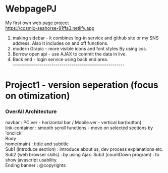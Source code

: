 # WebpagePJ
My first own web page project<br>
https://cosmic-seahorse-91ffa3.netlify.app<br>
1. making sidebar - it combines log-in service and github site or my SNS address. Also It includes on and off functions.
2. modern Grapic - more visible icons and font styles By using css.
3. Borrow open api - use AJAX to commit the data in live.
4. Back end - login service using back end area.<br>
-------------------------------------------------------<br>

# Project1 - version seperation (focus on otimization)
### OverAll Architecture
navbar : PC.ver - horizontal bar / Mobile.ver - vertical bar(button) <br>
link-container : smooth scroll functions - move on selected sections by 'onclick' <br>
Body<br>
home(main) : tittle and subtitle<br>
Sub1 (introduce section) : introduce about us, dev process explanations etc.<br>
Sub2 (web browser skills) : by using Ajax.
Sub3 (countDown program) : to show javascript usability.<br>
Ending banner : @copyrights
